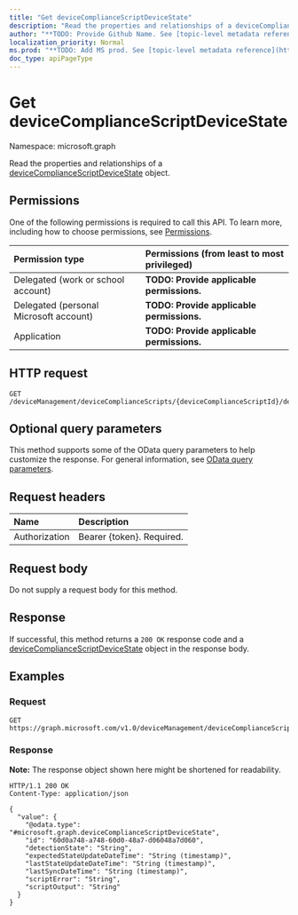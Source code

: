 ```yaml
---
title: "Get deviceComplianceScriptDeviceState"
description: "Read the properties and relationships of a deviceComplianceScriptDeviceState object."
author: "**TODO: Provide Github Name. See [topic-level metadata reference](https://msgo.azurewebsites.net/add/document/guidelines/metadata.html#topic-level-metadata)**"
localization_priority: Normal
ms.prod: "**TODO: Add MS prod. See [topic-level metadata reference](https://msgo.azurewebsites.net/add/document/guidelines/metadata.html#topic-level-metadata)**"
doc_type: apiPageType
---
```


# Get deviceComplianceScriptDeviceState
Namespace: microsoft.graph



Read the properties and relationships of a [deviceComplianceScriptDeviceState](../resources/devicecompliancescriptdevicestate.md) object.

## Permissions
One of the following permissions is required to call this API. To learn more, including how to choose permissions, see [Permissions](/graph/permissions-reference).

|Permission type|Permissions (from least to most privileged)|
|:---|:---|
|Delegated (work or school account)|**TODO: Provide applicable permissions.**|
|Delegated (personal Microsoft account)|**TODO: Provide applicable permissions.**|
|Application|**TODO: Provide applicable permissions.**|

## HTTP request

<!-- {
  "blockType": "ignored"
}
-->
``` http
GET /deviceManagement/deviceComplianceScripts/{deviceComplianceScriptId}/deviceRunStates/{deviceComplianceScriptDeviceStateId}
```

## Optional query parameters
This method supports some of the OData query parameters to help customize the response. For general information, see [OData query parameters](/graph/query-parameters).

## Request headers
|Name|Description|
|:---|:---|
|Authorization|Bearer {token}. Required.|

## Request body
Do not supply a request body for this method.

## Response

If successful, this method returns a `200 OK` response code and a [deviceComplianceScriptDeviceState](../resources/devicecompliancescriptdevicestate.md) object in the response body.

## Examples

### Request
<!-- {
  "blockType": "request",
  "name": "get_devicecompliancescriptdevicestate"
}
-->
``` http
GET https://graph.microsoft.com/v1.0/deviceManagement/deviceComplianceScripts/{deviceComplianceScriptId}/deviceRunStates/{deviceComplianceScriptDeviceStateId}
```


### Response
**Note:** The response object shown here might be shortened for readability.
<!-- {
  "blockType": "response",
  "truncated": true,
  "@odata.type": "microsoft.graph.deviceComplianceScriptDeviceState"
}
-->
``` http
HTTP/1.1 200 OK
Content-Type: application/json

{
  "value": {
    "@odata.type": "#microsoft.graph.deviceComplianceScriptDeviceState",
    "id": "60d0a748-a748-60d0-48a7-d06048a7d060",
    "detectionState": "String",
    "expectedStateUpdateDateTime": "String (timestamp)",
    "lastStateUpdateDateTime": "String (timestamp)",
    "lastSyncDateTime": "String (timestamp)",
    "scriptError": "String",
    "scriptOutput": "String"
  }
}
```


